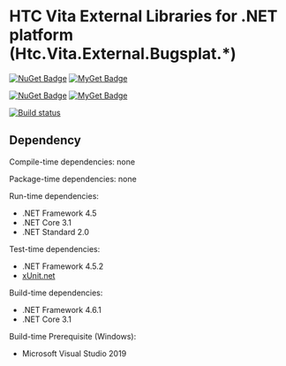 # HTC Vita External Libraries for .NET platform (Htc.Vita.External.Bugsplat.\*)

[![NuGet Badge](https://buildstats.info/nuget/Htc.Vita.External.Bugsplat.Portable)](https://www.nuget.org/packages/Htc.Vita.External.Bugsplat.Portable/) [![MyGet Badge](https://buildstats.info/myget/viveportsoftware/Htc.Vita.External.Bugsplat.Portable)](https://www.myget.org/feed/viveportsoftware/package/nuget/Htc.Vita.External.Bugsplat.Portable)

[![NuGet Badge](https://buildstats.info/nuget/Htc.Vita.External.Bugsplat.Windows)](https://www.nuget.org/packages/Htc.Vita.External.Bugsplat.Windows/) [![MyGet Badge](https://buildstats.info/myget/viveportsoftware/Htc.Vita.External.Bugsplat.Windows)](https://www.myget.org/feed/viveportsoftware/package/nuget/Htc.Vita.External.Bugsplat.Windows)

[![Build status](https://ci.appveyor.com/api/projects/status/tkacn2r7vx18cm0s/branch/master?svg=true)](https://ci.appveyor.com/project/kenelin/vita-external-bugsplat-csharp/branch/master)

## Dependency

Compile-time dependencies: none

Package-time dependencies: none

Run-time dependencies:

* .NET Framework 4.5
* .NET Core 3.1
* .NET Standard 2.0

Test-time dependencies:

* .NET Framework 4.5.2
* [xUnit.net](https://xunit.net/)

Build-time dependencies:

* .NET Framework 4.6.1
* .NET Core 3.1

Build-time Prerequisite (Windows):

* Microsoft Visual Studio 2019
